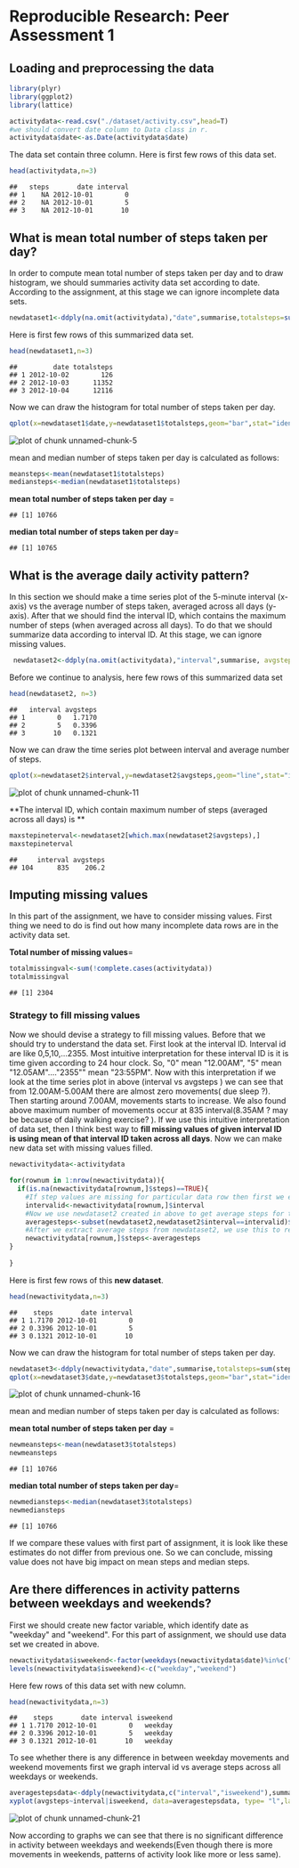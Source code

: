 # Reproducible Research: Peer Assessment 1

## Loading and preprocessing the data

```r
library(plyr)
library(ggplot2)
library(lattice)

activitydata<-read.csv("./dataset/activity.csv",head=T)
#we should convert date column to Data class in r.
activitydata$date<-as.Date(activitydata$date)
```

The data set contain three column. Here is first few rows of this data set.

```r
head(activitydata,n=3)
```

```
##   steps       date interval
## 1    NA 2012-10-01        0
## 2    NA 2012-10-01        5
## 3    NA 2012-10-01       10
```

## What is mean total number of steps taken per day?
In order to compute mean total number of steps taken per day and to draw histogram, we should summaries activity data set according to date. According to the assignment, at this stage we can ignore incomplete data sets.

```r
newdataset1<-ddply(na.omit(activitydata),"date",summarise,totalsteps=sum(steps))
```
Here is first few rows of this summarized data set.

```r
head(newdataset1,n=3)
```

```
##         date totalsteps
## 1 2012-10-02        126
## 2 2012-10-03      11352
## 3 2012-10-04      12116
```
Now we can draw the histogram for total number of steps taken per day.

```r
qplot(x=newdataset1$date,y=newdataset1$totalsteps,geom="bar",stat="identity",xlab=expression(bold("Date")),ylab=expression(bold(" Total Steps"))) 
```

![plot of chunk unnamed-chunk-5](./PA1_template_files/figure-html/unnamed-chunk-5.png) 

mean and median number of steps taken per day is calculated as follows:


```r
meansteps<-mean(newdataset1$totalsteps)
mediansteps<-median(newdataset1$totalsteps)
```
**mean total number of steps taken per day** = 

```
## [1] 10766
```
**median total number of steps taken per day**=

```
## [1] 10765
```
## What is the average daily activity pattern?

In this section we should make a time series plot of the 5-minute interval (x-axis) vs the average number of steps taken, averaged across all days (y-axis). After that
 we should find the interval ID, which contains the maximum number of steps (when averaged across all days). To do that we should summarize data according to interval ID. At this stage, we can ignore missing values.
 

```r
 newdataset2<-ddply(na.omit(activitydata),"interval",summarise, avgsteps=mean(steps))
```
Before we continue to analysis, here few rows of this summarized data set

```r
head(newdataset2, n=3)
```

```
##   interval avgsteps
## 1        0   1.7170
## 2        5   0.3396
## 3       10   0.1321
```
Now we can draw the time series plot between interval and average number of steps.

```r
qplot(x=newdataset2$interval,y=newdataset2$avgsteps,geom="line",stat="identity",xlab=expression(bold("Interval ID")), ylab =expression(bold(" Average Steps (across all days)")) )
```

![plot of chunk unnamed-chunk-11](./PA1_template_files/figure-html/unnamed-chunk-11.png) 

**The interval ID, which contain maximum number of steps (averaged across all days) is **

```r
maxstepineterval<-newdataset2[which.max(newdataset2$avgsteps),]
maxstepineterval
```

```
##     interval avgsteps
## 104      835    206.2
```

## Imputing missing values
In this part of the assignment, we have to consider missing values. First thing we need to do is find out how many incomplete data rows are in the activity data set.

**Total number of missing values**=


```r
totalmissingval<-sum(!complete.cases(activitydata))
totalmissingval
```

```
## [1] 2304
```

### Strategy to fill missing values
Now we should devise a strategy to fill missing values. Before that we should try to understand the data set. First look at the interval ID. Interval id are like 0,5,10,...2355. Most intuitive interpretation for these interval ID is it is time given according to 24 hour clock. So, "0" mean "12.00AM", "5" mean "12.05AM"...."2355"" mean "23:55PM". Now with this interpretation if we look at the time series plot in above (interval vs avgsteps ) we can see that from 12.00AM-5.00AM there are almost zero movements( due sleep ?). Then starting around 7.00AM, movements starts to increase. We also found above maximum number of movements occur at 835 interval(8.35AM ? may be because of daily walking exercise? ). If we use this intuitive interpretation of data set, then I think best way to **fill missing values of given interval ID is using mean of that interval ID taken across all days**. Now we can make new data set with missing values filled.


```r
newactivitydata<-activitydata

for(rownum in 1:nrow(newactivitydata)){
  if(is.na(newactivitydata[rownum,]$steps)==TRUE){
    #If step values are missing for particular data row then first we extract the interval ID of that row.
    intervalid<-newactivitydata[rownum,]$interval 
    #Now we use newdataset2 created in above to get average steps for that particular interval id.
    averagesteps<-subset(newdataset2,newdataset2$interval==intervalid)$avgsteps
    #After we extract average steps from newdataset2, we use this to replace missing steps.
    newactivitydata[rownum,]$steps<-averagesteps
}
  
}
```

Here is first few rows of this **new dataset**.

```r
head(newactivitydata,n=3)
```

```
##    steps       date interval
## 1 1.7170 2012-10-01        0
## 2 0.3396 2012-10-01        5
## 3 0.1321 2012-10-01       10
```

Now we can draw the histogram for total number of steps taken per day.

```r
newdataset3<-ddply(newactivitydata,"date",summarise,totalsteps=sum(steps))
qplot(x=newdataset3$date,y=newdataset3$totalsteps,geom="bar",stat="identity",xlab=expression(bold("Date")),ylab=expression(bold(" Total Steps"))) 
```

![plot of chunk unnamed-chunk-16](./PA1_template_files/figure-html/unnamed-chunk-16.png) 

mean and median number of steps taken per day is calculated as follows:

**mean total number of steps taken per day** = 

```r
newmeansteps<-mean(newdataset3$totalsteps)
newmeansteps  
```

```
## [1] 10766
```
**median total number of steps taken per day**=

```r
newmediansteps<-median(newdataset3$totalsteps)
newmediansteps
```

```
## [1] 10766
```

If we compare these values with first part of assignment, it is look like these estimates do not differ from previous one. So we can conclude, missing value does not have big impact on mean steps and median steps.

## Are there differences in activity patterns between weekdays and weekends?
First we should create new factor variable, which identify date as "weekday" and "weekend". For this part of assignment, we should use data set we created in above.


```r
newactivitydata$isweekend<-factor(weekdays(newactivitydata$date)%in%c("Sunday","Saturday"))
levels(newactivitydata$isweekend)<-c("weekday","weekend")
```

Here few rows of this data set with new column.


```r
head(newactivitydata,n=3)
```

```
##    steps       date interval isweekend
## 1 1.7170 2012-10-01        0   weekday
## 2 0.3396 2012-10-01        5   weekday
## 3 0.1321 2012-10-01       10   weekday
```

To see whether there is any difference in between weekday movements and weekend movements first we graph interval id vs average steps across all weekdays or weekends.


```r
averagestepsdata<-ddply(newactivitydata,c("interval","isweekend"),summarise, avgsteps=mean(steps))
xyplot(avgsteps~interval|isweekend, data=averagestepsdata, type= "l",layout=c(1,2),xlab="Interval", ylab="Number of steps")
```

![plot of chunk unnamed-chunk-21](./PA1_template_files/figure-html/unnamed-chunk-21.png) 

Now according to graphs we can see that there is no significant difference in activity between weekdays and weekends(Even though there is more movements in weekends, patterns of activity look like more or less same). 
